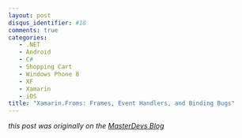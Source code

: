 ```yaml
---
layout: post
disqus_identifier: #18
comments: true
categories:
   - .NET
   - Android
   - C#
   - Shopping Cart
   - Windows Phone 8
   - XF 
   - Xamarin
   - iOS
title: "Xamarin.Froms: Frames, Event Handlers, and Binding Bugs"
---
```


_this post was originally on the [MasterDevs Blog](http://blog.masterdevs.com/xf-day-2/)_
